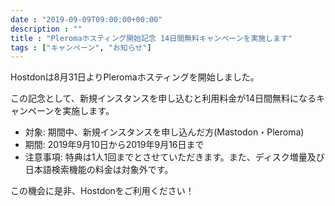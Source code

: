 ```yaml
---
date : "2019-09-09T09:00:00+00:00"
description : ""
title : "Pleromaホスティング開始記念 14日間無料キャンペーンを実施します"
tags : ["キャンペーン", "お知らせ"]
---
```

Hostdonは8月31日よりPleromaホスティングを開始しました。

この記念として、新規インスタンスを申し込むと利用料金が14日間無料になるキャンペーンを実施します。

* 対象: 期間中、新規インスタンスを申し込んだ方(Mastodon・Pleroma)
* 期間: 2019年9月10日から2019年9月16日まで
* 注意事項: 特典は1人1回までとさせていただきます。また、ディスク増量及び日本語検索機能の料金は対象外です。

この機会に是非、Hostdonをご利用ください！